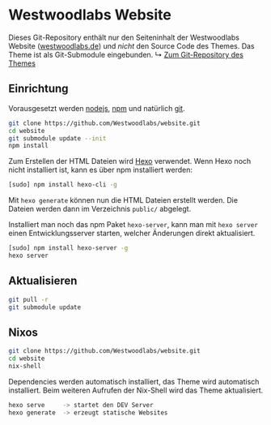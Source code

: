 Westwoodlabs Website
====================

Dieses Git-Repository enthält nur den Seiteninhalt der Westwoodlabs Website ([westwoodlabs.de](https://westwoodlabs.de/)) 
und *nicht* den Source Code des Themes. Das Theme ist als Git-Submodule eingebunden.
↳ [Zum Git-Repository des Themes](https://github.com/WestwoodLabs/hexo-theme-westwoods)

## Einrichtung
Vorausgesetzt werden [nodejs](http://nodejs.org), [npm](npmjs.com) und natürlich [git](http://git-scm.com).

```sh
git clone https://github.com/Westwoodlabs/website.git
cd website
git submodule update --init
npm install
```

Zum Erstellen der HTML Dateien wird [Hexo](http://hexo.io) verwendet. Wenn Hexo noch nicht installiert ist, 
kann es über npm installiert werden:

```sh
[sudo] npm install hexo-cli -g
```

Mit `hexo generate` können nun die HTML Dateien erstellt werden. Die Dateien werden dann im Verzeichnis `public/` abgelegt.

Installiert man noch das npm Paket `hexo-server`, kann man mit `hexo server` einen Entwicklungsserver starten, 
welcher Änderungen direkt aktualisiert.

```sh
[sudo] npm install hexo-server -g
hexo server
```

## Aktualisieren
```sh
git pull -r
git submodule update
```

## Nixos

```sh
git clone https://github.com/Westwoodlabs/website.git
cd website
nix-shell
```
Dependencies werden automatisch installiert, das Theme wird automatisch installiert. Beim weiteren Aufrufen der Nix-Shell wird das Theme aktualisiert. 

```sh
hexo serve     -> startet den DEV Server
hexo generate  -> erzeugt statische Websites
```
